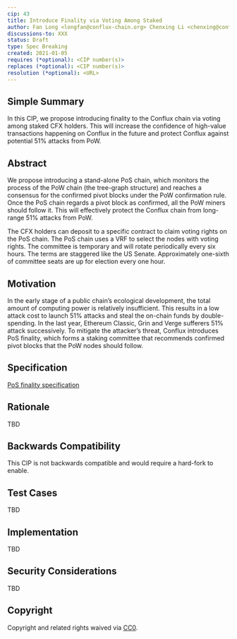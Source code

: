 ```yaml
---
cip: 43
title: Introduce Finality via Voting Among Staked
author: Fan Long <longfan@conflux-chain.org> Chenxing Li <chenxing@conflux-chain.org>
discussions-to: XXX
status: Draft
type: Spec Breaking
created: 2021-01-05
requires (*optional): <CIP number(s)>
replaces (*optional): <CIP number(s)>
resolution (*optional): <URL>
---
```


<!--You can leave these HTML comments in your merged CIP and delete the visible duplicate text guides, they will not appear and may be helpful to refer to if you edit it again. This is the suggested template for new CIPs. Note that a CIP number will be assigned by an editor. When opening a pull request to submit your CIP, please use an abbreviated title in the filename, `CIP-draft_title_abbrev.md`. The title should be 44 characters or less.-->

## Simple Summary

In this CIP, we propose introducing finality to the Conflux chain via voting among staked CFX holders. This will increase the confidence of high-value transactions happening on Conflux in the future and protect Conflux against potential 51% attacks from PoW.

## Abstract
We propose introducing a stand-alone PoS chain, which monitors the process of the PoW chain (the tree-graph structure) and reaches a consensus for the confirmed pivot blocks under the PoW confirmation rule. Once the PoS chain regards a pivot block as confirmed, all the PoW miners should follow it. This will effectively protect the Conflux chain from long-range 51% attacks from PoW.

The CFX holders can deposit to a specific contract to claim voting rights on the PoS chain. The PoS chain uses a VRF to select the nodes with voting rights. The committee is temporary and will rotate periodically every six hours. The terms are staggered like the US Senate. Approximately one-sixth of committee seats are up for election every one hour.

## Motivation

In the early stage of a public chain’s ecological development, the total amount of computing power is relatively insufficient. This results in a low attack cost to launch 51% attacks and steal the on-chain funds by double-spending. In the last year, Ethereum Classic, Grin and Verge sufferers 51% attack successively. To mitigate the attacker’s threat, Conflux introduces PoS finality, which forms a staking committee that recommends confirmed pivot blocks that the PoW nodes should follow.

## Specification

[PoS finality specification](https://github.com/ChenxingLi/pos-finalization/blob/main/pos-finality-spec.pdf)

## Rationale

TBD

## Backwards Compatibility

This CIP is not backwards compatible and would require a hard-fork to enable.

## Test Cases

TBD

## Implementation

TBD

## Security Considerations

TBD

## Copyright
Copyright and related rights waived via [CC0](https://creativecommons.org/publicdomain/zero/1.0/).

